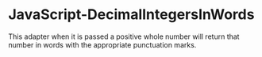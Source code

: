 # JavaScript-DecimalIntegersInWords

This adapter when it is passed a positive whole number will return that number in words with the appropriate punctuation marks.
